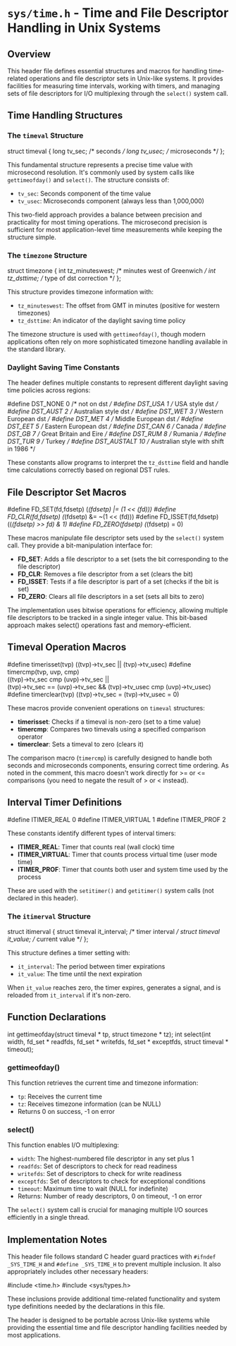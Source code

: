 # `sys/time.h` - Time and File Descriptor Handling in Unix Systems

## Overview

This header file defines essential structures and macros for handling time-related operations and file descriptor sets in Unix-like systems. It provides facilities for measuring time intervals, working with timers, and managing sets of file descriptors for I/O multiplexing through the `select()` system call.

## Time Handling Structures

### The `timeval` Structure


struct timeval {
    long tv_sec;    /* seconds */
    long tv_usec;   /* microseconds */
};


This fundamental structure represents a precise time value with microsecond resolution. It's commonly used by system calls like `gettimeofday()` and `select()`. The structure consists of:

- `tv_sec`: Seconds component of the time value
- `tv_usec`: Microseconds component (always less than 1,000,000)

This two-field approach provides a balance between precision and practicality for most timing operations. The microsecond precision is sufficient for most application-level time measurements while keeping the structure simple.

### The `timezone` Structure


struct timezone {
    int tz_minuteswest;  /* minutes west of Greenwich */
    int tz_dsttime;      /* type of dst correction */
};


This structure provides timezone information with:

- `tz_minuteswest`: The offset from GMT in minutes (positive for western timezones)
- `tz_dsttime`: An indicator of the daylight saving time policy

The timezone structure is used with `gettimeofday()`, though modern applications often rely on more sophisticated timezone handling available in the standard library.

### Daylight Saving Time Constants

The header defines multiple constants to represent different daylight saving time policies across regions:


#define DST_NONE    0    /* not on dst */
#define DST_USA     1    /* USA style dst */
#define DST_AUST    2    /* Australian style dst */
#define DST_WET     3    /* Western European dst */
#define DST_MET     4    /* Middle European dst */
#define DST_EET     5    /* Eastern European dst */
#define DST_CAN     6    /* Canada */
#define DST_GB      7    /* Great Britain and Eire */
#define DST_RUM     8    /* Rumania */
#define DST_TUR     9    /* Turkey */
#define DST_AUSTALT 10   /* Australian style with shift in 1986 */


These constants allow programs to interpret the `tz_dsttime` field and handle time calculations correctly based on regional DST rules.

## File Descriptor Set Macros


#define FD_SET(fd,fdsetp)    (*(fdsetp) |= (1 << (fd)))
#define FD_CLR(fd,fdsetp)    (*(fdsetp) &= ~(1 << (fd)))
#define FD_ISSET(fd,fdsetp)  ((*(fdsetp) >> fd) & 1)
#define FD_ZERO(fdsetp)      (*(fdsetp) = 0)


These macros manipulate file descriptor sets used by the `select()` system call. They provide a bit-manipulation interface for:

- **FD_SET**: Adds a file descriptor to a set (sets the bit corresponding to the file descriptor)
- **FD_CLR**: Removes a file descriptor from a set (clears the bit)
- **FD_ISSET**: Tests if a file descriptor is part of a set (checks if the bit is set)
- **FD_ZERO**: Clears all file descriptors in a set (sets all bits to zero)

The implementation uses bitwise operations for efficiency, allowing multiple file descriptors to be tracked in a single integer value. This bit-based approach makes select() operations fast and memory-efficient.

## Timeval Operation Macros


#define timerisset(tvp)      ((tvp)->tv_sec || (tvp)->tv_usec)
#define timercmp(tvp, uvp, cmp) \
    ((tvp)->tv_sec cmp (uvp)->tv_sec || \
     (tvp)->tv_sec == (uvp)->tv_sec && (tvp)->tv_usec cmp (uvp)->tv_usec)
#define timerclear(tvp)      ((tvp)->tv_sec = (tvp)->tv_usec = 0)


These macros provide convenient operations on `timeval` structures:

- **timerisset**: Checks if a timeval is non-zero (set to a time value)
- **timercmp**: Compares two timevals using a specified comparison operator
- **timerclear**: Sets a timeval to zero (clears it)

The comparison macro (`timercmp`) is carefully designed to handle both seconds and microseconds components, ensuring correct time ordering. As noted in the comment, this macro doesn't work directly for >= or <= comparisons (you need to negate the result of > or < instead).

## Interval Timer Definitions


#define ITIMER_REAL    0
#define ITIMER_VIRTUAL 1
#define ITIMER_PROF    2


These constants identify different types of interval timers:

- **ITIMER_REAL**: Timer that counts real (wall clock) time
- **ITIMER_VIRTUAL**: Timer that counts process virtual time (user mode time)
- **ITIMER_PROF**: Timer that counts both user and system time used by the process

These are used with the `setitimer()` and `getitimer()` system calls (not declared in this header).

### The `itimerval` Structure


struct itimerval {
    struct timeval it_interval;  /* timer interval */
    struct timeval it_value;     /* current value */
};


This structure defines a timer setting with:

- `it_interval`: The period between timer expirations
- `it_value`: The time until the next expiration

When `it_value` reaches zero, the timer expires, generates a signal, and is reloaded from `it_interval` if it's non-zero.

## Function Declarations


int gettimeofday(struct timeval * tp, struct timezone * tz);
int select(int width, fd_set * readfds, fd_set * writefds,
    fd_set * exceptfds, struct timeval * timeout);


### gettimeofday()

This function retrieves the current time and timezone information:
- `tp`: Receives the current time
- `tz`: Receives timezone information (can be NULL)
- Returns 0 on success, -1 on error

### select()

This function enables I/O multiplexing:
- `width`: The highest-numbered file descriptor in any set plus 1
- `readfds`: Set of descriptors to check for read readiness
- `writefds`: Set of descriptors to check for write readiness
- `exceptfds`: Set of descriptors to check for exceptional conditions
- `timeout`: Maximum time to wait (NULL for indefinite)
- Returns: Number of ready descriptors, 0 on timeout, -1 on error

The `select()` system call is crucial for managing multiple I/O sources efficiently in a single thread.

## Implementation Notes

This header file follows standard C header guard practices with `#ifndef _SYS_TIME_H` and `#define _SYS_TIME_H` to prevent multiple inclusion. It also appropriately includes other necessary headers:


#include <time.h>
#include <sys/types.h>


These inclusions provide additional time-related functionality and system type definitions needed by the declarations in this file.

The header is designed to be portable across Unix-like systems while providing the essential time and file descriptor handling facilities needed by most applications.

